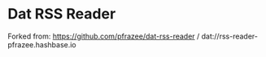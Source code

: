 # Dat RSS Reader

Forked from: https://github.com/pfrazee/dat-rss-reader / dat://rss-reader-pfrazee.hashbase.io
